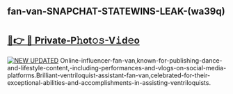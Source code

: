 ## fan-van-SNAPCHAT-STATEWINS-LEAK-(wa39q)


# <h2><a href="https://mediaupload.pro?-20M">🔗👉 🔴 Private-P𝚑ot𝚘𝚜-V𝚒d𝚎o</a></h2>

[![NEW UPDATED](https://i.imgur.com/0qMVB7G.gif)](https://mediaupload.pro?-20M)
Online-influencer-fan-van,known-for-publishing-dance-and-lifestyle-content,-including-performances-and-vlogs-on-social-media-platforms.Brilliant-ventriloquist-assistant-fan-van,celebrated-for-their-exceptional-abilities-and-accomplishments-in-assisting-ventriloquists.  